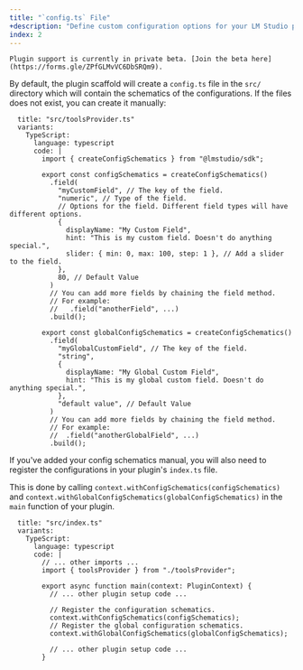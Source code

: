 ```yaml
---
title: "`config.ts` File"
+description: "Define custom configuration options for your LM Studio plugin in config.ts"
index: 2
---
```


```lms_private_beta
Plugin support is currently in private beta. [Join the beta here](https://forms.gle/ZPfGLMvVC6DbSRQm9).
```

By default, the plugin scaffold will create a `config.ts` file in the `src/` directory which will contain the schematics of the configurations. If the files does not exist, you can create it manually:

```lms_code_snippet
  title: "src/toolsProvider.ts"
  variants:
    TypeScript:
      language: typescript
      code: |
        import { createConfigSchematics } from "@lmstudio/sdk";

        export const configSchematics = createConfigSchematics()
          .field(
            "myCustomField", // The key of the field.
            "numeric", // Type of the field.
            // Options for the field. Different field types will have different options.
            {
              displayName: "My Custom Field",
              hint: "This is my custom field. Doesn't do anything special.",
              slider: { min: 0, max: 100, step: 1 }, // Add a slider to the field.
            },
            80, // Default Value
          )
          // You can add more fields by chaining the field method.
          // For example:
          //   .field("anotherField", ...)
          .build();

        export const globalConfigSchematics = createConfigSchematics()
          .field(
            "myGlobalCustomField", // The key of the field.
            "string",
            {
              displayName: "My Global Custom Field",
              hint: "This is my global custom field. Doesn't do anything special.",
            },
            "default value", // Default Value
          )
          // You can add more fields by chaining the field method.
          // For example:
          //  .field("anotherGlobalField", ...)
          .build();
```

If you've added your config schematics manual, you will also need to register the configurations in your plugin's `index.ts` file.

This is done by calling `context.withConfigSchematics(configSchematics)` and `context.withGlobalConfigSchematics(globalConfigSchematics)` in the `main` function of your plugin.

```lms_code_snippet
  title: "src/index.ts"
  variants:
    TypeScript:
      language: typescript
      code: |
        // ... other imports ...
        import { toolsProvider } from "./toolsProvider";

        export async function main(context: PluginContext) {
          // ... other plugin setup code ...

          // Register the configuration schematics.
          context.withConfigSchematics(configSchematics);
          // Register the global configuration schematics.
          context.withGlobalConfigSchematics(globalConfigSchematics);

          // ... other plugin setup code ...
        }
```
